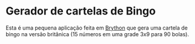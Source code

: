 # Gerador de cartelas de Bingo

Esta é uma pequena aplicação feita em [Brython](https://brython.info) que gera uma cartela de bingo na versão britânica (15 números em uma grade 3x9 para 90 bolas).
